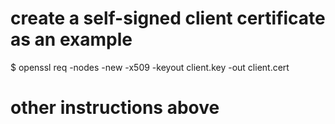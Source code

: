 # create a self-signed client certificate as an example
$ openssl req -nodes -new -x509 -keyout client.key -out client.cert
# other instructions above
